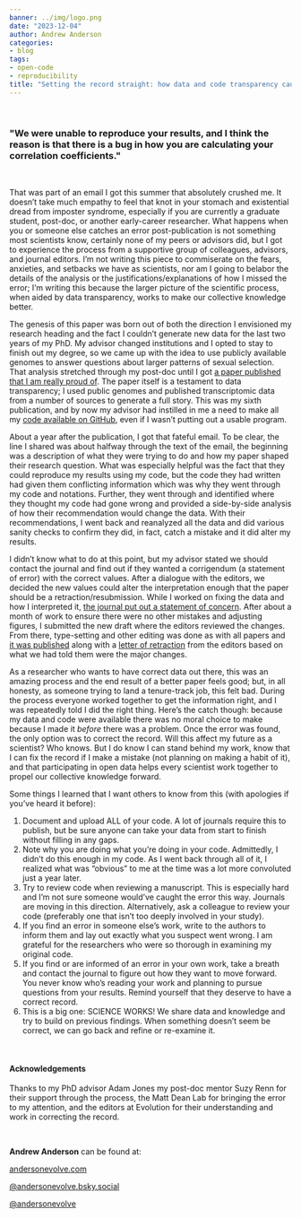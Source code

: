 ```yaml
---
banner: ../img/logo.png
date: "2023-12-04"
author: Andrew Anderson
categories:
- blog
tags: 
- open-code
- reproducibility
title: "Setting the record straight: how data and code transparency caught an error and how I fixed it" 
---
```

&nbsp;

### "We were unable to reproduce your results, and I think the reason is that there is a bug in how you are calculating your correlation coefficients."

&nbsp;

That was part of an email I got this summer that absolutely crushed me. It doesn’t take much empathy to feel that knot in your stomach and existential dread from imposter syndrome, especially if you are currently a graduate student, post-doc, or another early-career researcher. What happens when you or someone else catches an error post-publication is not something most scientists know, certainly none of my peers or advisors did, but I got to experience the process from a supportive group of colleagues, advisors, and journal editors. I’m not writing this piece to commiserate on the fears, anxieties, and setbacks we have as scientists, nor am I going to belabor the details of the analysis or the justifications/explanations of how I missed the error; I’m writing this because the larger picture of the scientific process, when aided by data transparency, works to make our collective knowledge better.

The genesis of this paper was born out of both the direction I envisioned my research heading and the fact I couldn’t generate new data for the last two years of my PhD. My advisor changed institutions and I opted to stay to finish out my degree, so we came up with the idea to use publicly available genomes to answer questions about larger patterns of sexual selection. That analysis stretched through my post-doc until I got [a paper published that I am really proud of](https://academic.oup.com/evolut/article/76/6/1331/6882231). The paper itself is a testament to data transparency; I used public genomes and published transcriptomic data from a number of sources to generate a full story. This was my sixth publication, and by now my advisor had instilled in me a need to make all my [code available on GitHub](https://github.com/AndersonDrew/Primate_ARE), even if I wasn’t putting out a usable program.

About a year after the publication, I got that fateful email. To be clear, the line I shared was about halfway through the text of the email, the beginning was a description of what they were trying to do and how my paper shaped their research question. What was especially helpful was the fact that they could reproduce my results using my code, but the code they had written had given them conflicting information which was why they went through my code and notations. Further, they went through and identified where they thought my code had gone wrong and provided a side-by-side analysis of how their recommendation would change the data. With their recommendations, I went back and reanalyzed all the data and did various sanity checks to confirm they did, in fact, catch a mistake and it did alter my results.

I didn’t know what to do at this point, but my advisor stated we should contact the journal and find out if they wanted a corrigendum (a statement of error) with the correct values. After a dialogue with the editors, we decided the new values could alter the interpretation enough that the paper should be a retraction/resubmission. While I worked on fixing the data and how I interpreted it, [the journal put out a statement of concern](https://academic.oup.com/evolut/article/77/10/2340/7254508). After about a month of work to ensure there were no other mistakes and adjusting figures, I submitted the new draft where the editors reviewed the changes. From there, type-setting and other editing was done as with all papers and [it was published](https://academic.oup.com/evolut/advance-article/doi/10.1093/evolut/qpad181/7440095) along with a [letter of retraction](https://academic.oup.com/evolut/advance-article/doi/10.1093/evolut/qpad182/7440094) from the editors based on what we had told them were the major changes.

As a researcher who wants to have correct data out there, this was an amazing process and the end result of a better paper feels good; but, in all honesty, as someone trying to land a tenure-track job, this felt bad. During the process everyone worked together to get the information right, and I was repeatedly told I did the right thing. Here’s the catch though: because my data and code were available there was no moral choice to make because I made it _before_ there was a problem. Once the error was found, the only option was to correct the record. Will this affect my future as a scientist? Who knows. But I do know I can stand behind my work, know that I can fix the record if I make a mistake (not planning on making a habit of it), and that participating in open data helps every scientist work together to propel our collective knowledge forward.

Some things I learned that I want others to know from this (with apologies if you’ve heard it before):
1. Document and upload ALL of your code. A lot of journals require this to publish, but be sure anyone can take your data from start to finish without filling in any gaps.
2.	Note why you are doing what you’re doing in your code. Admittedly, I didn’t do this enough in my code. As I went back through all of it, I realized what was “obvious” to me at the time was a lot more convoluted just a year later.
3.	Try to review code when reviewing a manuscript. This is especially hard and I’m not sure someone would’ve caught the error this way. Journals are moving in this direction. Alternatively, ask a colleague to review your code (preferably one that isn’t too deeply involved in your study).
4.	If you find an error in someone else’s work, write to the authors to inform them and lay out exactly what you suspect went wrong. I am grateful for the researchers who were so thorough in examining my original code.
5.	If you find or are informed of an error in your own work, take a breath and contact the journal to figure out how they want to move forward. You never know who’s reading your work and planning to pursue questions from your results. Remind yourself that they deserve to have a correct record.
6.	This is a big one: SCIENCE WORKS! We share data and knowledge and try to build on previous findings. When something doesn’t seem be correct, we can go back and refine or re-examine it.

&nbsp;

#### Acknowledgements
Thanks to my PhD advisor Adam Jones my post-doc mentor Suzy Renn for their support through the process, the Matt Dean Lab for bringing the error to my attention, and the editors at Evolution for their understanding and work in correcting the record.

&nbsp;

__Andrew Anderson__ can be found at:

[andersonevolve.com](https://andersonevolve.com/)

[@andersonevolve.bsky.social](https://bsky.app/profile/andersonevolve.bsky.social)

[@andersonevolve](https://twitter.com/AndersonEvolve)

